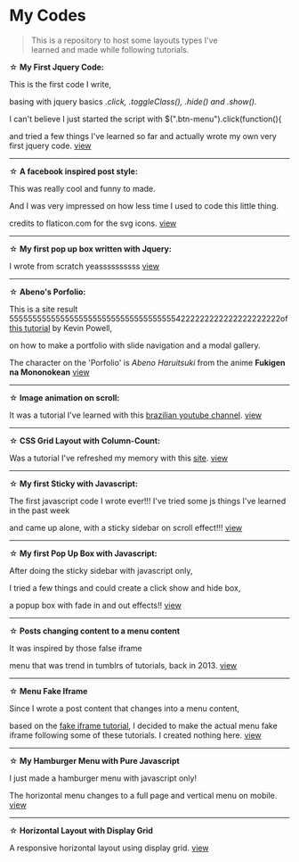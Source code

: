 <h1>My Codes </h1>
<blockquote>This is a repository to host some layouts types I've <br/>learned and made while following tutorials.
</blockquote><p>

 ☆ <b>My First Jquery Code:</b> <p>This is the first code I write, <p>basing with jquery basics <i>.click, .toggleClass(), .hide()    and .show().</i><p> I can't believe I just started the script with $(".btn-menu").click(function(){ <p>and tried a few          things I've learned so far and actually wrote my own very first jquery code. <a href="https://bishonenlover.github.io/todorokiscute/jqcode.html" target="_blank">view</a>
 <hr/>
   
 ☆ <b>A facebook inspired post style:</b> <p>This was really cool and funny to made. <p>
  And I was very impressed on how less time I used to code this little thing.
  <p>
  credits to flaticon.com for the svg icons. <a href="https://bishonenlover.github.io/todorokiscute/fb-post.html" target="_blank">view</a>
   <hr/>

 ☆ <b>My first pop up box written with Jquery:</b> <p>I wrote from scratch yeassssssssss <a href="https://bishonenlover.github.io/todorokiscute/pop-up-box.html" target="_blank">view</a>
 <hr/>

 ☆ <b>Abeno's Porfolio:</b> <p>This is a site result 5555555555555555555555555555555555554222222222222222222222of <a href="https://www.youtube.com/watch?v=dRuMoGNcJfw&list=PL4-IK0AVhVjNRKd4KBrXHpNtmMvR0qYz4" target="_blank">this tutorial</a> by Kevin Powell,<p>on how to make a portfolio with slide navigation and a modal gallery.<p>
  The character on the 'Porfolio' is <i>Abeno Haruitsuki</i> from the anime <b>Fukigen na Mononokean</b> <a href="https://bishonenlover.github.io/todorokiscute/abenos-portfolio.html" target="_blank">view</a>
 <hr/>
   
 ☆ <b>Image animation on scroll:</b><p> It was a tutorial I've learned with this <a href="https://www.youtube.com/user/origamidlabs" target="_blank">brazilian youtube channel</a>. <a href="https://bishonenlover.github.io/todorokiscute/animation-scroll.html" target="_blank">view</a>
 <hr/>

 ☆ <b>CSS Grid Layout with Column-Count:</b> <p>Was a tutorial I've refreshed my memory with this <a href="https://w3bits.com/css-masonry/" target="_blank">site</a>. <a href="https://bishonenlover.github.io/todorokiscute/grid-layout.html" target="_blank">view</a>
 <hr/>
 
 ☆ <b>My first Sticky with Javascript:</b> <p>The first javascript code I wrote ever!!! I've tried some js things I've learned in the past week<p> and came up alone, with a sticky sidebar on scroll effect!!! <a href="https://bishonenlover.github.io/todorokiscute/first-js-sticky.html" target="_blank">view</a>
 <hr/>
 
 ☆ <b>My first Pop Up Box with Javascript:</b> <p> After doing the sticky sidebar with javascript only,  <p>I tried a few things and could create a click show and hide box,  <p>a popup box with fade in and out effects!! <a href="https://bishonenlover.github.io/todorokiscute/first-js-popup.html"  target="_blank">view</a>
 
  <hr/>
 
 ☆ <b>Posts changing content to a menu content</b> <p> It was inspired by those false iframe <p>menu that was trend in tumblrs of tutorials, back in 2013. <a href="https://bishonenlover.github.io/todorokiscute/change-content.html"  target="_blank">view</a>
  <hr/>
 
 ☆ <b>Menu Fake Iframe</b> <p> Since I wrote a post content that changes into a menu content,<p> based on the <a href="https://www.google.com/search?q=menu+falso+iframe&oq=menu+falso+iframe&aqs=chrome..69i57j69i60.3155j1j7&sourceid=chrome&ie=UTF-8" target="_blank">fake iframe tutorial</a>, I decided to make the actual menu fake iframe following some of these tutorials. I created nothing here. <a href="https://bishonenlover.github.io/todorokiscute/fakeiframe.html" target="_blank">view</a>
 
  <hr/>
 
 ☆ <b>My Hamburger Menu with Pure Javascript</b> <p> I just made a hamburger menu with javascript only! <p>The horizontal menu changes to a full page and vertical menu on mobile.  <a href="https://bishonenlover.github.io/todorokiscute/js-hamburger.html" target="_blank">view</a>
 
  <hr/>
 
 ☆ <b>Horizontal Layout with Display Grid</b> <p> A responsive horizontal layout using display grid. <a href="https://bishonenlover.github.io/todorokiscute/horizontal-grid.html" target="_blank">view</a>

